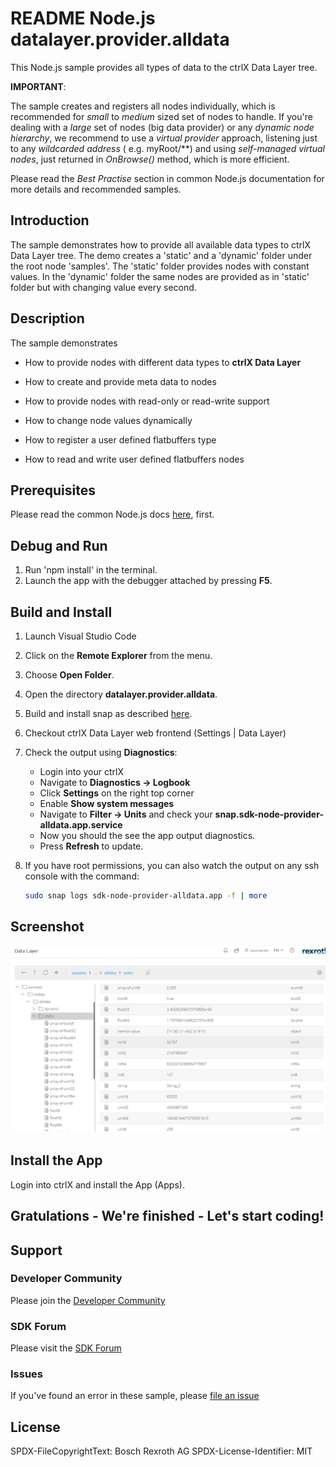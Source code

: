 # README Node.js datalayer.provider.alldata

This Node.js sample provides all types of data to the ctrlX Data Layer tree. 

__IMPORTANT__:

The sample creates and registers all nodes individually, which is recommended for _small_ to _medium_ sized set of nodes to handle. If you're dealing with a _large_ set of nodes (big data provider) or any _dynamic node hierarchy_, we recommend to use a _virtual provider_ approach, listening just to any _wildcarded address_ ( e.g. myRoot/**) and using _self-managed virtual nodes_, just returned in _OnBrowse()_ method, which is more efficient.

Please read the _Best Practise_ section in common Node.js documentation for more details and recommended samples.


## Introduction

The sample demonstrates how to provide all available data types to ctrlX Data Layer tree. The demo creates a 'static' and a 'dynamic' folder under the root node 'samples'. The 'static' folder provides nodes with constant values. In the 'dynamic' folder the same nodes are provided as in 'static' folder but with changing value every second.

## Description

The sample demonstrates 

+ How to provide nodes with different data types to __ctrlX Data Layer__

+ How to create and provide meta data to nodes

+ How to provide nodes with read-only or read-write support

+ How to change node values dynamically 
  
+ How to register a user defined flatbuffers type

+ How to read and write user defined flatbuffers nodes
  
## Prerequisites

Please read the common Node.js docs [here](./../README.md), first.

## Debug and Run
1. Run 'npm install' in the terminal.  
2. Launch the app with the debugger attached by pressing __F5__.

## Build and Install

1. Launch Visual Studio Code
2. Click on the __Remote Explorer__ from the menu.
3. Choose __Open Folder__.
4. Open the directory __datalayer.provider.alldata__.
5. Build and install snap as described [here](./../README.md).
6. Checkout ctrlX Data Layer web frontend (Settings | Data Layer) 
7. Check the output using __Diagnostics__:

   - Login into your ctrlX
   - Navigate to __Diagnostics -> Logbook__
   - Click __Settings__ on the right top corner
   - Enable __Show system messages__
   - Navigate to __Filter -> Units__ and check your __snap.sdk-node-provider-alldata.app.service__
   - Now you should the see the app output diagnostics.
   - Press __Refresh__ to update.

8. If you have root permissions, you can also watch the output on any ssh console with the command:
   ```bash
   sudo snap logs sdk-node-provider-alldata.app -f | more
   ```
## Screenshot

![crtrX ctrlX Data Layer tree](./docs/images/datalayer.provider.alldata/datalayer.provider.alldata.png)

## Install the App

Login into ctrlX and install the App (Apps).

## Gratulations - We're finished - Let's start coding!


## Support
### Developer Community

Please join the [Developer Community](https://developer.community.boschrexroth.com/) 

### SDK Forum

Please visit the [SDK Forum](https://developer.community.boschrexroth.com/t5/ctrlX-AUTOMATION/ct-p/dcdev_community-bunit-dcae/) 

### Issues

If you've found an error in these sample, please [file an issue](https://github.com/boschrexroth)

## License

SPDX-FileCopyrightText: Bosch Rexroth AG
SPDX-License-Identifier: MIT